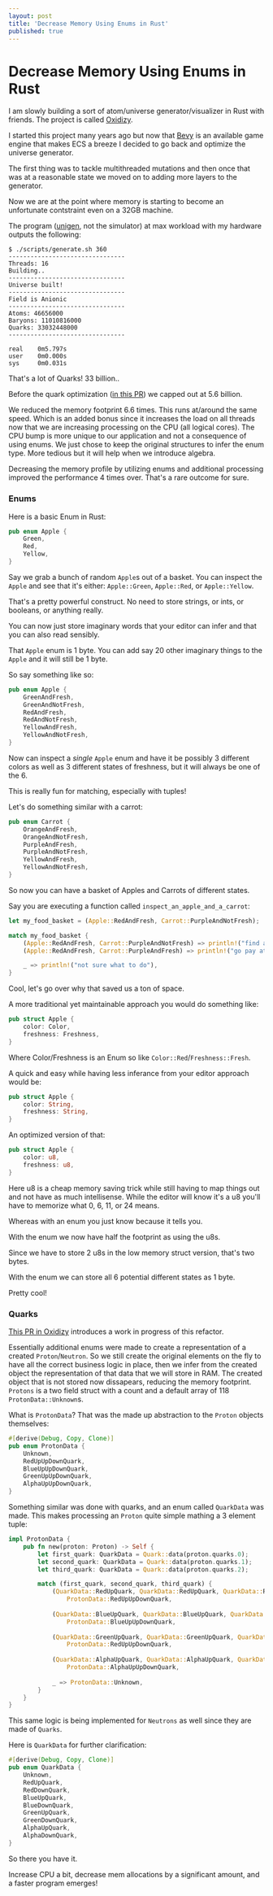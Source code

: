 ```yaml
---
layout: post
title: 'Decrease Memory Using Enums in Rust'
published: true
---
```


# Decrease Memory Using Enums in Rust

I am slowly building a sort of atom/universe generator/visualizer in Rust with friends. The project is called [Oxidizy](https://github.com/selfup/oxidizy).

I started this project many years ago but now that [Bevy](https://github.com/bevyengine/bevy) is an available game engine that makes ECS a breeze I decided to go back and optimize the universe generator.

The first thing was to tackle multithreaded mutations and then once that was at a reasonable state we moved on to adding more layers to the generator.

Now we are at the point where memory is starting to become an unfortunate contstraint even on a 32GB machine.

The program ([unigen](https://github.com/selfup/oxidizy/tree/master/crates/unigen), not the simulator) at max workload with my hardware outputs the following:

```
$ ./scripts/generate.sh 360
--------------------------------
Threads: 16
Building..
--------------------------------
Universe built!
--------------------------------
Field is Anionic
--------------------------------
Atoms: 46656000
Baryons: 11010816000
Quarks: 33032448000
--------------------------------

real    0m5.797s
user    0m0.000s
sys     0m0.031s
```

That's a lot of Quarks! 33 billion..

Before the quark optimization ([in this PR](https://github.com/selfup/oxidizy/pull/12)) we capped out at 5.6 billion.

We reduced the memory footprint 6.6 times. This runs at/around the same speed. Which is an added bonus since it increases the load on all threads now that we are increasing processing on the CPU (all logical cores). The CPU bump is more unique to our application and not a consequence of using enums. We just chose to keep the original structures to infer the enum type. More tedious but it will help when we introduce algebra.

Decreasing the memory profile by utilizing enums and additional processing improved the performance 4 times over. That's a rare outcome for sure.

### Enums

Here is a basic Enum in Rust:

```rust
pub enum Apple {
    Green,
    Red,
    Yellow,
}
```

Say we grab a bunch of random `Apple`s out of a basket. You can inspect the `Apple` and see that it's either: `Apple::Green`, `Apple::Red`, or `Apple::Yellow`.

That's a pretty powerful construct. No need to store strings, or ints, or booleans, or anything really.

You can now just store imaginary words that your editor can infer and that you can also read sensibly.

That `Apple` enum is 1 byte. You can add say 20 other imaginary things to the `Apple` and it will still be 1 byte.

So say something like so:

```rust
pub enum Apple {
    GreenAndFresh,
    GreenAndNotFresh,
    RedAndFresh,
    RedAndNotFresh,
    YellowAndFresh,
    YellowAndNotFresh,
}
```

Now can inspect a _single_ `Apple` enum and have it be possibly 3 different colors as well as 3 different states of freshness, but it will always be one of the 6.

This is really fun for matching, especially with tuples!

Let's do something similar with a carrot:

```rust
pub enum Carrot {
    OrangeAndFresh,
    OrangeAndNotFresh,
    PurpleAndFresh,
    PurpleAndNotFresh,
    YellowAndFresh,
    YellowAndNotFresh,
}
```

So now you can have a basket of Apples and Carrots of different states.

Say you are executing a function called `inspect_an_apple_and_a_carrot`:

```rust
let my_food_basket = (Apple::RedAndFresh, Carrot::PurpleAndNotFresh);

match my_food_basket {
    (Apple::RedAndFresh, Carrot::PurpleAndNotFresh) => println!("find a fresh purple carrot"),
    (Apple::RedAndFresh, Carrot::PurpleAndFresh) => println!("go pay at checkout"),

    _ => println!("not sure what to do"),
}
```

Cool, let's go over why that saved us a ton of space.

A more traditional yet maintainable approach you would do something like:

```rust
pub struct Apple {
    color: Color,
    freshness: Freshness,
}
```

Where Color/Freshness is an Enum so like `Color::Red`/`Freshness::Fresh`.

A quick and easy while having less inferance from your editor approach would be:

```rust
pub struct Apple {
    color: String,
    freshness: String,
}
```

An optimized version of that:

```rust
pub struct Apple {
    color: u8,
    freshness: u8,
}
```
Here u8 is a cheap memory saving trick while still having to map things out and not have as much intellisense. While the editor will know it's a u8 you'll have to memorize what 0, 6, 11, or 24 means.

Whereas with an enum you just know because it tells you.

With the enum we now have half the footprint as using the u8s.

Since we have to store 2 u8s in the low memory struct version, that's two bytes.

With the enum we can store all 6 potential different states as 1 byte.

Pretty cool!

### Quarks

[This PR in Oxidizy](https://github.com/selfup/oxidizy/pull/12) introduces a work in progress of this refactor.

Essentially additional enums were made to create a representation of a created `Proton`/`Neutron`. So we still create the original elements on the fly to have all the correct business logic in place, then we infer from the created object the representation of that data that we will store in RAM. The created object that is not stored now dissapears, reducing the memory footprint. `Protons` is a two field struct with a count and a default array of 118 `ProtonData::Unknown`s.

What is `ProtonData`? That was the made up abstraction to the `Proton` objects themselves:

```rust
#[derive(Debug, Copy, Clone)]
pub enum ProtonData {
    Unknown,
    RedUpUpDownQuark,
    BlueUpUpDownQuark,
    GreenUpUpDownQuark,
    AlphaUpUpDownQuark,
}
```

Something similar was done with quarks, and an enum called `QuarkData` was made. This makes processing an `Proton` quite simple mathing a 3 element tuple:

```rust
impl ProtonData {
    pub fn new(proton: Proton) -> Self {
        let first_quark: QuarkData = Quark::data(proton.quarks.0);
        let second_quark: QuarkData = Quark::data(proton.quarks.1);
        let third_quark: QuarkData = Quark::data(proton.quarks.2);

        match (first_quark, second_quark, third_quark) {
            (QuarkData::RedUpQuark, QuarkData::RedUpQuark, QuarkData::RedDownQuark) =>
                ProtonData::RedUpUpDownQuark,
            
            (QuarkData::BlueUpQuark, QuarkData::BlueUpQuark, QuarkData::BlueDownQuark) =>
                ProtonData::BlueUpUpDownQuark,
            
            (QuarkData::GreenUpQuark, QuarkData::GreenUpQuark, QuarkData::GreenDownQuark) =>
                ProtonData::RedUpUpDownQuark,
            
            (QuarkData::AlphaUpQuark, QuarkData::AlphaUpQuark, QuarkData::AlphaDownQuark) =>
                ProtonData::AlphaUpUpDownQuark,
            
            _ => ProtonData::Unknown,
        }
    }
}
```

This same logic is being implemented for `Neutrons` as well since they are made of `Quarks`.

Here is `QuarkData` for further clarification:

```rust
#[derive(Debug, Copy, Clone)]
pub enum QuarkData {
    Unknown,
    RedUpQuark,
    RedDownQuark,
    BlueUpQuark,
    BlueDownQuark,
    GreenUpQuark,
    GreenDownQuark,
    AlphaUpQuark,
    AlphaDownQuark,
}
```

So there you have it.

Increase CPU a bit, decrease mem allocations by a significant amount, and a faster program emerges!

